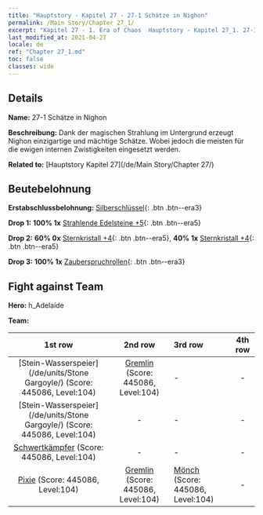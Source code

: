 ```yaml
---
title: "Hauptstory - Kapitel 27 - 27-1 Schätze in Nighon"
permalink: /Main Story/Chapter 27_1/
excerpt: "Kapitel 27 - 1. Era of Chaos  Hauptstory - Kapitel 27_1. 27-1 Schätze in Nighon"
last_modified_at: 2021-04-27
locale: de
ref: "Chapter 27_1.md"
toc: false
classes: wide
---
```


## Details

 **Name:** 27-1 Schätze in Nighon

 **Beschreibung:** Dank der magischen Strahlung im Untergrund erzeugt Nighon einzigartige und mächtige Schätze. Wobei jedoch die meisten für die ewigen internen Zwistigkeiten eingesetzt werden.

 **Related to:** [Hauptstory Kapitel 27](/de/Main Story/Chapter 27/)

## Beutebelohnung

 **Erstabschlussbelohnung:** [Silberschlüssel](/ItemsDE/con_693/){: .btn .btn--era3}

 **Drop 1:** **100% 1x** [Strahlende Edelsteine +5](/ItemsDE/mat_100/){: .btn .btn--era5}

 **Drop 2:** **60% 0x** [Sternkristall +4](/ItemsDE/mat_94/){: .btn .btn--era5}, **40% 1x** [Sternkristall +4](/ItemsDE/mat_94/){: .btn .btn--era5}

 **Drop 3:** **100% 1x** [Zauberspruchrollen](/ItemsDE/con_694/){: .btn .btn--era3}


## Fight against Team
 **Hero:** h_Adelaide

 **Team:**


  | 1st row | 2nd row | 3rd row | 4th row |
  |:----:|:----:|:----|:----:|
  | [Stein-Wasserspeier](/de/units/Stone Gargoyle/) (Score: 445086, Level:104)  | [Gremlin](/de/units/Gremlin/) (Score: 445086, Level:104)  | - | - |
  | [Stein-Wasserspeier](/de/units/Stone Gargoyle/) (Score: 445086, Level:104)  | - | - | - |
  | [Schwertkämpfer](/de/units/Swordsman/) (Score: 445086, Level:104)  | - | - | - |
  | [Pixie](/de/units/Sprite/) (Score: 445086, Level:104)  | [Gremlin](/de/units/Gremlin/) (Score: 445086, Level:104)  | [Mönch](/de/units/Monk/) (Score: 445086, Level:104)  | - |



